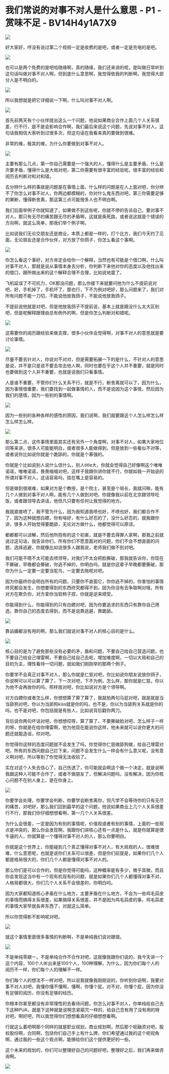 # 我们常说的对事不对人是什么意思 - P1 - 赏味不足 - BV14H4y1A7X9

![](img/684d7e0c723f5ab0f92b1ec106d71b31_0.png)

好大家好，哼没有说过第二个视频一定是收费的是吧，或者一定是充电的是吧。

![](img/684d7e0c723f5ab0f92b1ec106d71b31_2.png)

也可以是两个免费的是吧哈随缘啊，真的随缘，我们还来讲的呢，是叫做日常听到这句话叫做对事不对人啊，但到底什么意思啊，我觉得依我的判断啊，我觉得大部分人是不明白的。



![](img/684d7e0c723f5ab0f92b1ec106d71b31_4.png)

所以我想就是把它详细说一下啊，什么叫对事不对人啊。

![](img/684d7e0c723f5ab0f92b1ec106d71b31_6.png)

首先前两天有个小伙伴提出这么一个问题，他说如果商业合作上面几个人关系很差，行不行，是不是会影响合作啊，我们最后来说这个问题，先说对事不对人，这句话我相信大家听到过很多次，但这句话在我看来真的要做到很难。

非常的难，极其的难，为什么你要做到对事不对人。

![](img/684d7e0c723f5ab0f92b1ec106d71b31_8.png)

主要有那么几点，第一你自己需要是一个强大的人，懂得什么是主要矛盾，什么是次要矛盾，懂得什么是大局对吧，第二你需要有很丰富的经验呃，很丰富的经验和阅历去判断对和对和错。

去分辨什么样的事就是问题是在事情上面，什么样的问题是在人上面对吧，你分辨不了你怎么对事不对人，你两边都模糊的，你对什么鬼东西对吧，第三你需要足够的果断，懂得断舍离，那这第三点可能很多人也不明白啊。

我们后面举例子你就知道了，如果做不到这些呢，你就不停的告诉自己，要对事不对人，那只有无尽的痛苦跟无尽的矛盾啊，这就是条死路，或者说这就是个错误的方向啊，就这么简单，那我们举个例子啊。

比如说我们无论交朋友还是商业，本质上都是一样的，打个比方，我们今天约了见面，无论朋友还是合作伙伴，对方放了你鸽子，你怎么看这个事啊。



![](img/684d7e0c723f5ab0f92b1ec106d71b31_10.png)

你怎么看这个事好，对方肯定会给你一个解释，当然也有可能是个借口啊，什么叫对事不对人，那就是说从事情本身去分析，你判断下来他对你的态度以及他找出来的借口，跟所做出来的这个解释合理不合理，比如说地震了。

飞机延误了不可抗力，OK那没问题，那么你接下来就要问他为什么不提前说对吧，好，手机掉了，手机坏了，那也行，下不为例对吧好，那么问题来了，我们对所有问题不能一刀切，不能说他放我鸽子，不能说他放我鸽子。

不提前说他就是对吧，但是他放我鸽子不提前说，基本上就是跟没什么太大区别吧，但是呢解释跟理由总有例外的啊，但是你怎么判断对和错呢。



![](img/684d7e0c723f5ab0f92b1ec106d71b31_12.png)

这需要你的阅历跟经验来做支撑，很多小伙伴会觉得啊，对事不对人的意思就是要讨论事情。

![](img/684d7e0c723f5ab0f92b1ec106d71b31_14.png)

尽量不要去针对人，你说对不对对，但是需要拓展一下的是什么，不针对人的意思是说，并不是只是说不要去攻击他人啊，同时也要在乎这个人并不重要，就是同时也要做到这个人并不重要，也就是说我们只看事情。

人是谁不重要，不管你们什么关系不行，就是不行，断舍离就可以了，因为什么，因为事情很重要，我们要找到一起做事情的人，而不是说因为这个事情，然后因为我们的感情，因为一些别的事情啊。



![](img/684d7e0c723f5ab0f92b1ec106d71b31_16.png)

因为一些别的各种各样的感性的原因，我们说啊，我们就要跟这个人怎么样怎么样怎么样怎么样。

![](img/684d7e0c723f5ab0f92b1ec106d71b31_18.png)

那么第二点，这件事情里面其实还有另外一个角度啊，对事不对人，如果大家地位同等来讲，很多人可能能明白，或者很多人能做得到，但是放到一些看似不对等，或者说你比如说你就是个跪舔的，你就是个慕强的。

你就是个比如说别人说什么信什么，别人title大，你就会觉得自己好像啊这个唯唯诺诺，唯唯诺诺，畏畏缩缩对吧，这样子我跟你讲你就不行，你就如我一开始说的所谓对事不对人，这话容易吗，挂在嘴上是容易的。

但是做到很艰难，如果对方是个教授，是个院士，甚至是个局长，我就问嘛，能有几个人做到对事不对人啊，能有几个人做到对吧，你就像我以前在北京跟领导吃饭，或者跟领导去讲话，他但凡只要有任何让我觉得的地方。

我就直接喷了，我不管为什么，因为我知道我喷也好，不喷也好，我们都合作不了，因为这种就想白嫖，你有啥好，有什么好忍的了，没什么好忍的，就我跟你讲，很多人开始觉得要跪舔，无论对方做什么，他都觉得可以原谅。

都都都可以谅解，然后他所抱有的这个初衷，就是不要去得罪人家啊，那我之前就说过这句话，我告诉你们，所有你们不愿意面对的问题，你们不会不想直面的问题，选择逃避，你就像比如说很多人跟我说，老师我们做不到对吧。

我们可能不嗯不太可能去喷领导，对我们不太会把脸撕破，那我就告诉你，你现在不撕破，早晚都会撕破，你逃不掉的，你明白吗，就是你这辈子早晚都要撕破，那你为什么一定要一定要当鸵鸟，一定要去拖呢对吧。

因为你最终你会明白所有的问题，只要你不直面它，你你逃不掉的，你害怕的事情终究都会发生，你想要得到的东西终究都得不到，因为你没有去争取啊对哦，所有对方在欺负你，对方拿你当软柿子捏，你就是逆来顺受。

你能得到什么，你能得到的只有白嫖对吧，因为你要追求的东西只有靠你自己筛选，靠你自己的态度去得到，而不是说靠逃避，靠跪舔。



![](img/684d7e0c723f5ab0f92b1ec106d71b31_20.png)

靠谄媚都没有用的啊，那么我们就说对事不对人的核心目的是什么。

![](img/684d7e0c723f5ab0f92b1ec106d71b31_22.png)

核心目的是为了避免那些没有必要的矛，盾和问题，不要自己给自己营造问题，也不要自己给自己埋雷啊，不要自己给自己去呃，增加难度啊，一切以大局和自己的目的为主，理性看待一切问题，就如我们刚刚举的那两个例子。

你要学不会真正对事不对人，那么你就是仁慈对吧，你比如说你朋友说放你鸽子，你说啊可以可以算了算了，下一次对吧，下不为例，怎么样，那你就是仁慈，你以为他不会再放你的吗，照样放对吧，你比如说对方是个领导啊。

对方白嫖你或者怎么样，你想想算了算了算了，我就拍两句马屁对吧，就是就是当当舔狗对吧，你以为当舔狗kiss就是你的吗，也不是，你以为当舔狗关系就是你的吗，也不是对吧，你包括就是有些人，比如说背后戳你两刀。

背后说你两句坏话对吧，你想想哎呀，算了算了，不要撕破脸对吧，怎么样子一样的呀，你就是在给你埋雷啊，他为他现在能说你这样，他未来就可以说你更大的问题还就能造谣，你对吧。

你觉得你这样的态度问题就不会发生了吗，你觉得你仁慈做舔狗做，给自己埋雷对吧，所有的东西问题自己拦下来，问题不会发生什么一样会有什么意义呢，没有意义啊对吧，所以等到了你觉得无法收拾了。

实在对这个人失去信心了，自己伤透了，你可能就会啊这个做一个决定，就是说啊我跟这种人可能不合作了，或者不做朋友了，但解决问题吗，没有解决，因为你核心问题不在别人身上，是在你身上。



![](img/684d7e0c723f5ab0f92b1ec106d71b31_24.png)

你要学会处理，你要学会判断，你要学会断舍离你，但凡学不会等待你的只有无尽的痛苦，对吧好，那么我们回到最早的这个问题，他说如果商业上几个人关系很差行不行，那我们你仔细想想看啊，第一几个人关系很差。

为什么会很差，一定是因为有别的事情呢，价值观或者有别的事情，上面的一些观点是冲突的，那么你会发现啊，我跟你们讲核心还有一点是什么，就是你就算是很牛逼的人，你就算是一个懂得对事不对人的人，那么你要明白。

你就是这个世界上，你能碰到几个真正懂得对事不对人，有大局观的人，很难很难，什么意思呢，也就是说你们关系可以很差，但是你们前提是，如果你们几个人都是格局很大的，你们几个人都是懂得对事不对人的。

那么你们是可以合作的，但是你觉得可能吗，这种概率能有多少，微乎其微，而且你会发现这当中有一个现有机现有的问题，就是如果你们几个人都懂得对事不对，人格局都很大，你们几个人关系不会很差的，你明白吗。

因为大家都知道核心矛盾在什么地方，主要矛盾在什么地方，不会为一些鸡毛蒜皮的事情而搞得关系很差，如果搞得关系很差，并不是因为鸡毛蒜皮的事，鸡毛蒜皮的事情大家早就各奔东西了，对就这么简单。

所以你觉得影不影响呢对吧。

![](img/684d7e0c723f5ab0f92b1ec106d71b31_26.png)

就这个事情里面很多事情的判断啊，不是单纯我们说对跟错。

![](img/684d7e0c723f5ab0f92b1ec106d71b31_28.png)

不是单纯零跟一，不是单纯合作不合作对吧，这就像我跟你们说的，我今天讲一个这个内容，100个人听出来是100个人，100种理解，为什么，因为你们每个人的阅历不一样，你们每个人的理解不一样。

你们每个人的想法不一样对吧，所以说我就像我刚刚说的，你听到你说啊，我要对事不对人对吧，我懂你懂不懂啊，懂啊，你懂个屁，对不对，你懂个屁，因为你没有足够的阅历，你没有足够的经历。

你根本你甚至都没有非常理性的去看待问题，你怎么对事不对人，你单纯给自己去下这种PUA，就是下这种就是说啊念紧箍咒一样的，给自己念有用了没有用的呀对吧，啊好吧，所以我觉得你们想想看真的仔细想想看啊。

行就这么着吧啊那个同样的就是职业规划，商业规划啊，然后那个呃融资对吧，股权股份啊，合同啊，包括你们自己手上有什么牌，你们希望通过我的这个呃视角啊，通过我的一些这个观点啊，能够给你们这个提供更好的一些。

这个未来的规划的，你们可以整理好自己的问题好吧，整理好之后，我们再来做咨询啊。

![](img/684d7e0c723f5ab0f92b1ec106d71b31_30.png)